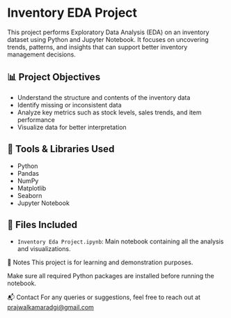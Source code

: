 # Inventory EDA Project

This project performs Exploratory Data Analysis (EDA) on an inventory dataset using Python and Jupyter Notebook. It focuses on uncovering trends, patterns, and insights that can support better inventory management decisions.

## 📊 Project Objectives

- Understand the structure and contents of the inventory data
- Identify missing or inconsistent data
- Analyze key metrics such as stock levels, sales trends, and item performance
- Visualize data for better interpretation

## 🧰 Tools & Libraries Used

- Python
- Pandas
- NumPy
- Matplotlib
- Seaborn
- Jupyter Notebook

## 📁 Files Included

- `Inventory Eda Project.ipynb`: Main notebook containing all the analysis and visualizations.

📌 Notes
This project is for learning and demonstration purposes.

Make sure all required Python packages are installed before running the notebook.

📬 Contact
For any queries or suggestions, feel free to reach out at prajwalkamaradgi@gmail.com
